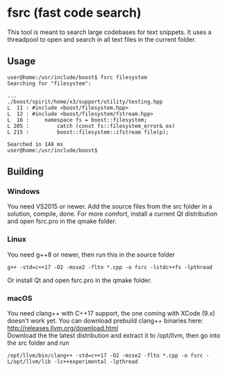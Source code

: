 # fsrc (fast code search)

This tool is meant to search large codebases for text snippets. It uses a threadpool to open and search in all text files in the current folder.

## Usage
```
user@home:/usr/include/boost$ fsrc filesystem
Searching for "filesystem":

...
./boost/spirit/home/x3/support/utility/testing.hpp
L  11 : #include <boost/filesystem.hpp>
L  12 : #include <boost/filesystem/fstream.hpp>
L  16 :     namespace fs = boost::filesystem;
L 205 :         catch (const fs::filesystem_error& ex)
L 215 :         boost::filesystem::ifstream file(p);

Searched in 148 ms
user@home:/usr/include/boost$
```
## Building

### Windows
You need VS2015 or newer. Add the source files from the src folder in a solution, compile, done.
For more comfort, install a current Qt distribution and open fsrc.pro in the qmake folder.

### Linux
You need g++8 or newer, then run this in the source folder  
```
g++ -std=c++17 -O2 -msse2 -flto *.cpp -o fsrc -lstdc++fs -lpthread
```  
Or install Qt and open fsrc.pro in the qmake folder.

### macOS
You need clang++ with C++17 support, the one coming with XCode (9.x) doesn't work yet. You can download prebuild clang++ binaries here:  
http://releases.llvm.org/download.html  
Download the the latest distribution and extract it to /opt/llvm, then go into the src folder and run  
```
/opt/llvm/bin/clang++ -std=c++17 -O2 -msse2 -flto *.cpp -o fsrc -L/opt/llvm/lib -lc++experimental -lpthread
```  

